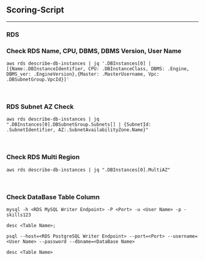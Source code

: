 ## Scoring-Script
---
### RDS
### Check RDS Name, CPU, DBMS, DBMS Version, User Name
```
aws rds describe-db-instances | jq '.DBInstances[0] | [{Name:.DBInstanceIdentifier, CPU: .DBInstanceClass, DBMS: .Engine, DBMS_ver: .EngineVersion},{Master: .MasterUsername, Vpc: .DBSubnetGroup.VpcId}]'
```

<br>

### RDS Subnet AZ Check
```
aws rds describe-db-instances | jq ".DBInstances[0].DBSubnetGroup.Subnets[] | {SubnetId: .SubnetIdentifier, AZ:.SubnetAvailabilityZone.Name}"
```

<br>

### Check RDS Multi Region
```
aws rds describe-db-instances | jq ".DBInstances[0].MultiAZ"
```

<br>

### Check DataBase Table Column
<!-- MySQL-->
```
mysql -h <RDS MySQL Writer Endpoint> -P <Port> -u <User Name> -p -skills123

desc <Table Name>;
```

<!-- PostgreSQL-->
```
psql --host=<RDS PostgreSQL Writer Endpoint> --port=<Port> --username=<User Name> --password --dbname=<DataBase Name>

desc <Table Name>
```